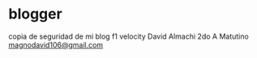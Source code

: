 # blogger
copia de seguridad de mi blog f1 velocity
David Almachi
2do A Matutino
magnodavid106@gmail.com
